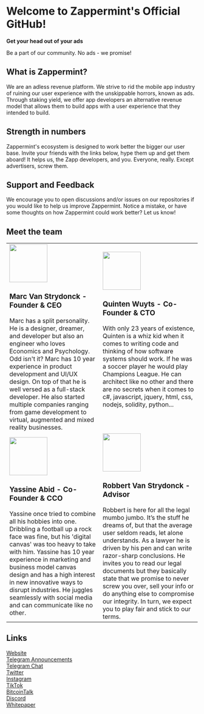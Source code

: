 <h1>Welcome to Zappermint's Official GitHub!</h1>
<b>Get your head out of your ads</b>

Be a part of our community. No ads - we promise!

<h2>What is Zappermint?</h2>
We are an adless revenue platform. We strive to rid the mobile app industry of ruining our user experience with the unskippable horrors, known as ads.
Through staking yield, we offer app developers an alternative revenue model that allows them to build apps with a user experience that they intended to build.

<h2>Strength in numbers</h2>
Zappermint's ecosystem is designed to work better the bigger our user base. Invite your friends with the links below, hype them up and get them aboard!
It helps us, the Zapp developers, and you. Everyone, really. Except advertisers, screw them.

<h2>Support and Feedback</h2>
We encourage you to open discussions and/or issues on our repositories if you would like to help us improve Zappermint. Notice a mistake, or have some thoughts on how Zappermint could work better? Let us know!

<h2>Meet the team</h2>
<table>
  <tr>
    <td>
      <img src="https://cdn.zappermint.com/svg/marc.svg" width="100px"/>
      <h3>Marc Van Strydonck - Founder & CEO</h3>
      Marc has a split personality. He is a designer, dreamer, and developer but also an engineer who loves Economics and Psychology. Odd isn't it? Marc has 10 year experience in product development and UI/UX design. On top of that he is well versed as a full-stack developer. He also started multiple companies ranging from game development to virtual, augmented and mixed reality businesses.
    </td>
    <td>
      <img src="https://cdn.zappermint.com/svg/quinten.svg" width="100px"/>
      <h3>Quinten Wuyts - Co-Founder & CTO</h3>
      With only 23 years of existence, Quinten is a whiz kid when it comes to writing code and thinking of how software systems should work. If he was a soccer player he would play Champions League. He can architect like no other and there are no secrets when it comes to c#, javascript, jquery, html, css, nodejs, solidity, python...<br/><br/><br/>
    </td>
  </tr>
  <tr>
    <td>
      <img src="https://cdn.zappermint.com/svg/yassine.svg" width="100px"/>
      <h3>Yassine Abid - Co-Founder & CCO</h3>
      Yassine once tried to combine all his hobbies into one. Dribbling a football up a rock face was fine, but his 'digital canvas' was too heavy to take with him. Yassine has 10 year experience in marketing and business model canvas design and has a high interest in new innovative ways to disrupt industries. He juggles seamlessly with social media and can communicate like no other.
    </td>
    <td>
      <img src="https://cdn.zappermint.com/svg/robbert.svg" width="100px"/>
      <h3>Robbert Van Strydonck - Advisor</h3>
      Robbert is here for all the legal mumbo jumbo. It’s the stuff he dreams of, but that the average user seldom reads, let alone understands. As a lawyer he is driven by his pen and can write razor-sharp conclusions. He invites you to read our legal documents but they basically state that we promise to never screw you over, sell your info or do anything else to compromise our integrity. In turn, we expect you to play fair and stick to our terms.
    </td>
  </tr>
</table>

<h2>Links</h2>
<a href="https://zappermint.com">Website</a><br/>
<a href="https://t.me/ZappermintApp">Telegram Announcements</a><br/>
<a href="https://t.me/Zappermint">Telegram Chat</a><br/>
<a href="https://twitter.com/ZappermintApp">Twitter</a><br/>
<a href="https://www.instagram.com/zappermintapp">Instagram</a><br/>
<a href="https://www.tiktok.com/@zappermintapp">TikTok</a><br/>
<a href="https://bitcointalk.org/index.php?topic=5300218">BitcoinTalk</a><br/>
<a href="https://discord.gg/4R28ZVQgVk">Discord</a><br/>
<a href="https://cdn.zappermint.com/pdf/Zappermint-Whitepaper-v1.pdf">Whitepaper</a>
